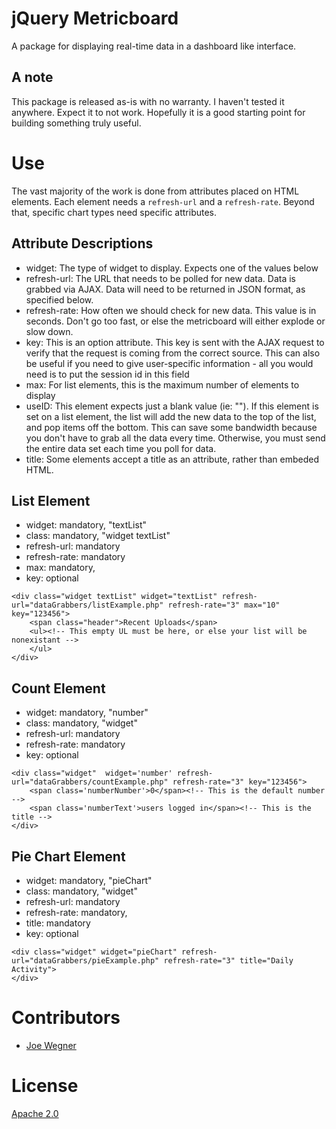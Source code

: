 jQuery Metricboard
==================

A package for displaying real-time data in a dashboard like interface.

A note
------
This package is released as-is with no warranty.  I haven't tested it anywhere.  Expect it to not work.  Hopefully it is a good starting point for building something truly useful.

Use
===

The vast majority of the work is done from attributes placed on HTML elements.  Each element needs a `refresh-url` and a `refresh-rate`.  Beyond that, specific chart types need specific attributes.

Attribute Descriptions
----------------------

* widget: The type of widget to display.  Expects one of the values below
* refresh-url:  The URL that needs to be polled for new data.  Data is grabbed via AJAX.  Data will need to be returned in JSON format, as specified below.
* refresh-rate:  How often we should check for new data.  This value is in seconds.  Don't go too fast, or else the metricboard will either explode or slow down.
* key:  This is an option attribute.  This key is sent with the AJAX request to verify that the request is coming from the correct source.  This can also be useful if you need to give user-specific information - all you would need is to put the session id in this field
* max:  For list elements, this is the maximum number of elements to display
* useID: This element expects just a blank value (ie: "").  If this element is set on a list element, the list will add the new data to the top of the list, and pop items off the bottom.  This can save some bandwidth because you don't have to grab all the data every time.  Otherwise, you must send the entire data set each time you poll for data.
* title:  Some elements accept a title as an attribute, rather than embeded HTML.

List Element
------------

* widget: mandatory, "textList"
* class: mandatory, "widget textList"
* refresh-url: mandatory
* refresh-rate: mandatory
* max: mandatory,
* key: optional

```
<div class="widget textList" widget="textList" refresh-url="dataGrabbers/listExample.php" refresh-rate="3" max="10" key="123456">
	<span class="header">Recent Uploads</span>
	<ul><!-- This empty UL must be here, or else your list will be nonexistant -->
	</ul>
</div>
```

Count Element
-------------
* widget: mandatory, "number"
* class: mandatory, "widget"
* refresh-url: mandatory
* refresh-rate: mandatory
* key: optional

```
<div class="widget"  widget='number' refresh-url="dataGrabbers/countExample.php" refresh-rate="3" key="123456">
	<span class='numberNumber'>0</span><!-- This is the default number -->
	<span class='numberText'>users logged in</span><!-- This is the title -->
</div>
```

Pie Chart Element
-----------------
* widget: mandatory, "pieChart"
* class: mandatory, "widget"
* refresh-url: mandatory
* refresh-rate: mandatory,
* title: mandatory
* key: optional

```
<div class="widget" widget="pieChart" refresh-url="dataGrabbers/pieExample.php" refresh-rate="3" title="Daily Activity">
</div>
```

Contributors
============
* [Joe Wegner](https://www.twitter.com/Joe_Wegner)

License
=======
[Apache 2.0](http://www.apache.org/licenses/LICENSE-2.0.html)
